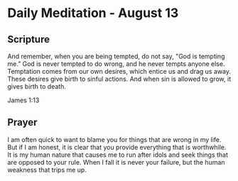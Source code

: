 # Daily Meditation - August 13

## Scripture

And remember, when you are being tempted, do not say, "God is tempting me.” God is never tempted to
do wrong, and he never tempts anyone else. Temptation comes from our own desires, which entice us
and drag us away. These desires give birth to sinful actions. And when sin is allowed to grow, it
gives birth to death.

James 1:13


## Prayer

I am often quick to want to blame you for things that are wrong in my life.  But if I am honest,
it is clear that you provide everything that is worthwhile.  It is my human nature that causes me
to run after idols and seek things that are opposed to your rule.  When I fall it is never your
failure, but the human weakness that trips me up.

